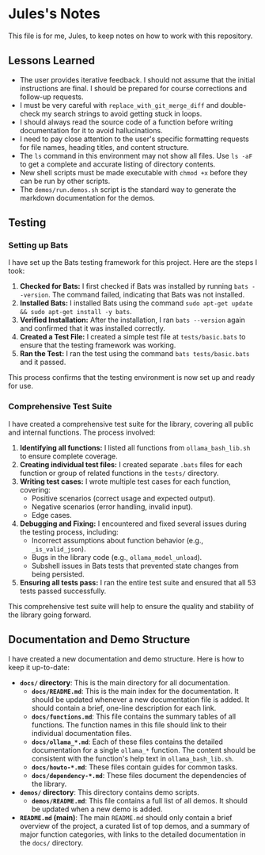 # Jules's Notes

This file is for me, Jules, to keep notes on how to work with this repository.

## Lessons Learned

* The user provides iterative feedback. I should not assume that the initial instructions are final. I should be prepared for course corrections and follow-up requests.
* I must be very careful with `replace_with_git_merge_diff` and double-check my search strings to avoid getting stuck in loops.
* I should always read the source code of a function before writing documentation for it to avoid hallucinations.
* I need to pay close attention to the user's specific formatting requests for file names, heading titles, and content structure.
* The `ls` command in this environment may not show all files. Use `ls -aF` to get a complete and accurate listing of directory contents.
* New shell scripts must be made executable with `chmod +x` before they can be run by other scripts.
* The `demos/run.demos.sh` script is the standard way to generate the markdown documentation for the demos.

## Testing

### Setting up Bats

I have set up the Bats testing framework for this project. Here are the steps I took:

1.  **Checked for Bats:** I first checked if Bats was installed by running `bats --version`. The command failed, indicating that Bats was not installed.
2.  **Installed Bats:** I installed Bats using the command `sudo apt-get update && sudo apt-get install -y bats`.
3.  **Verified Installation:** After the installation, I ran `bats --version` again and confirmed that it was installed correctly.
4.  **Created a Test File:** I created a simple test file at `tests/basic.bats` to ensure that the testing framework was working.
5.  **Ran the Test:** I ran the test using the command `bats tests/basic.bats` and it passed.

This process confirms that the testing environment is now set up and ready for use.

### Comprehensive Test Suite

I have created a comprehensive test suite for the library, covering all public and internal functions. The process involved:

1.  **Identifying all functions:** I listed all functions from `ollama_bash_lib.sh` to ensure complete coverage.
2.  **Creating individual test files:** I created separate `.bats` files for each function or group of related functions in the `tests/` directory.
3.  **Writing test cases:** I wrote multiple test cases for each function, covering:
    *   Positive scenarios (correct usage and expected output).
    *   Negative scenarios (error handling, invalid input).
    *   Edge cases.
4.  **Debugging and Fixing:** I encountered and fixed several issues during the testing process, including:
    *   Incorrect assumptions about function behavior (e.g., `_is_valid_json`).
    *   Bugs in the library code (e.g., `ollama_model_unload`).
    *   Subshell issues in Bats tests that prevented state changes from being persisted.
5.  **Ensuring all tests pass:** I ran the entire test suite and ensured that all 53 tests passed successfully.

This comprehensive test suite will help to ensure the quality and stability of the library going forward.

## Documentation and Demo Structure

I have created a new documentation and demo structure. Here is how to keep it up-to-date:

*   **`docs/` directory**: This is the main directory for all documentation.
    *   **`docs/README.md`**: This is the main index for the documentation. It should be updated whenever a new documentation file is added. It should contain a brief, one-line description for each link.
    *   **`docs/functions.md`**: This file contains the summary tables of all functions. The function names in this file should link to their individual documentation files.
    *   **`docs/ollama_*.md`**: Each of these files contains the detailed documentation for a single `ollama_*` function. The content should be consistent with the function's help text in `ollama_bash_lib.sh`.
    *   **`docs/howto-*.md`**: These files contain guides for common tasks.
    *   **`docs/dependency-*.md`**: These files document the dependencies of the library.
*   **`demos/` directory**: This directory contains demo scripts.
    *   **`demos/README.md`**: This file contains a full list of all demos. It should be updated when a new demo is added.
*   **`README.md` (main)**: The main `README.md` should only contain a brief overview of the project, a curated list of top demos, and a summary of major function categories, with links to the detailed documentation in the `docs/` directory.
